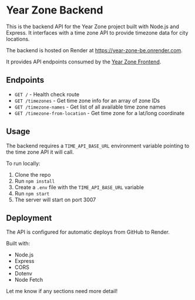 # Year Zone Backend

This is the backend API for the Year Zone project built with Node.js and Express. It interfaces with a time zone API to provide timezone data for city locations.

The backend is hosted on Render at https://year-zone-be.onrender.com.

It provides API endpoints consumed by the [Year Zone Frontend](https://github.com/dpletzke/year-zone-fe).

## Endpoints

- `GET /` - Health check route
- `GET /timezones` - Get time zone info for an array of zone IDs 
- `GET /timezone-names` - Get list of all available time zone names
- `GET /timezone-from-location` - Get time zone for a lat/long coordinate

## Usage

The backend requires a `TIME_API_BASE_URL` environment variable pointing to the time zone API it will call.

To run locally:

1. Clone the repo
2. Run `npm install`
3. Create a `.env` file with the `TIME_API_BASE_URL` variable
4. Run `npm start`
5. The server will start on port 3007

## Deployment

The API is configured for automatic deploys from GitHub to Render.

Built with:

- Node.js
- Express
- CORS
- Dotenv
- Node Fetch

Let me know if any sections need more detail!
